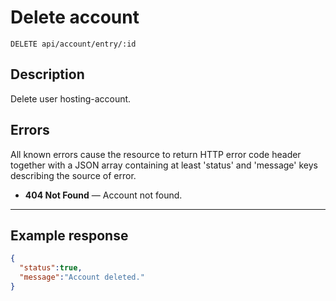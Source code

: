 # Delete account

    DELETE api/account/entry/:id

## Description

Delete user hosting-account.

## Errors

All known errors cause the resource to return HTTP error code header together with a JSON array containing at least 'status' and 'message' keys describing the source of error.

- **404 Not Found** — Account not found.

***

## Example response

```json
{
  "status":true,
  "message":"Account deleted."
}
```
